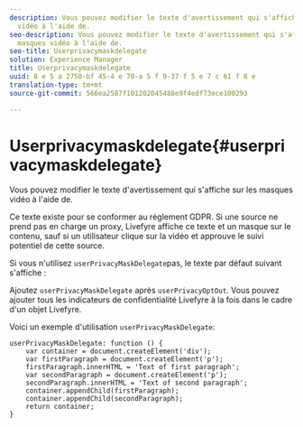 ```yaml
---
description: Vous pouvez modifier le texte d'avertissement qui s'affiche sur les masques
  vidéo à l'aide de.
seo-description: Vous pouvez modifier le texte d'avertissement qui s'affiche sur les
  masques vidéo à l'aide de.
seo-title: Userprivacymaskdelegate
solution: Experience Manager
title: Userprivacymaskdelegate
uuid: 8 e 5 a 2750-bf 45-4 e 70-a 5 f 9-37 f 5 e 7 c 61 f 8 e
translation-type: tm+mt
source-git-commit: 566ea2587f101202045488e9f4edf73ece100293

---
```



# Userprivacymaskdelegate{#userprivacymaskdelegate}

Vous pouvez modifier le texte d'avertissement qui s'affiche sur les masques vidéo à l'aide de.

Ce texte existe pour se conformer au règlement GDPR. Si une source ne prend pas en charge un proxy, Livefyre affiche ce texte et un masque sur le contenu, sauf si un utilisateur clique sur la vidéo et approuve le suivi potentiel de cette source.

Si vous n'utilisez `userPrivacyMaskDelegate`pas, le texte par défaut suivant s'affiche :

Ajoutez `userPrivacyMaskDelegate` après `userPrivacyOptOut`. Vous pouvez ajouter tous les indicateurs de confidentialité Livefyre à la fois dans le cadre d'un objet Livefyre.

Voici un exemple d'utilisation `userPrivacyMaskDelegate`:

```
userPrivacyMaskDelegate: function () { 
    var container = document.createElement('div'); 
    var firstParagraph = document.createElement('p'); 
    firstParagraph.innerHTML = 'Text of first paragraph'; 
    var secondParagraph = document.createElement('p'); 
    secondParagraph.innerHTML = 'Text of second paragraph'; 
    container.appendChild(firstParagraph); 
    container.appendChild(secondParagraph); 
    return container; 
}
```

